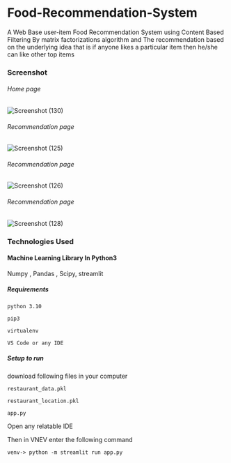 # Food-Recommendation-System
A Web Base user-item Food Recommendation System using Content Based Filtering By matrix factorizations algorithm and
The recommendation based on the underlying idea that is if anyone likes a particular item then he/she can like other top items

### Screenshot

###### Home page
![Screenshot (130)](https://user-images.githubusercontent.com/72783950/192286207-32cd8003-5eaa-46a7-81f7-13a3debd2ff7.png)

###### Recommendation page
![Screenshot (125)](https://user-images.githubusercontent.com/72783950/192284848-e3f83e12-8e8c-4237-99fc-78b0cc6adac9.png)

###### Recommendation page
![Screenshot (126)](https://user-images.githubusercontent.com/72783950/192285168-6bff0ced-3fd5-42fe-9821-5bf0b3e42bc9.png)

###### Recommendation page
![Screenshot (128)](https://user-images.githubusercontent.com/72783950/192285738-6689646c-77be-4fda-bb73-c66f712d6b4f.png)

### Technologies Used

#### Machine Learning Library In Python3
Numpy , Pandas , Scipy, streamlit

##### Requirements
```
python 3.10

pip3

virtualenv

VS Code or any IDE
```
##### Setup to run

download following files in your computer
```
restaurant_data.pkl

restaurant_location.pkl

app.py
```


Open any relatable IDE

Then in VNEV enter the following command

```
venv-> python -m streamlit run app.py
```

